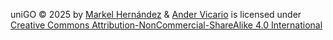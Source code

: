 <a>uniGO</a> © 2025 by 
<a href="https://github.com/Markel15">Markel Hernández</a> &amp; <a href="https://github.com/AnderVicario">Ander Vicario</a>
is licensed under 
<a href="https://creativecommons.org/licenses/by-nc-sa/4.0/">Creative Commons Attribution-NonCommercial-ShareAlike 4.0 International</a>
<img src="https://mirrors.creativecommons.org/presskit/icons/cc.svg" width="16">
<img src="https://mirrors.creativecommons.org/presskit/icons/by.svg" width="16">
<img src="https://mirrors.creativecommons.org/presskit/icons/nc.svg" width="16">
<img src="https://mirrors.creativecommons.org/presskit/icons/sa.svg" width="16">
